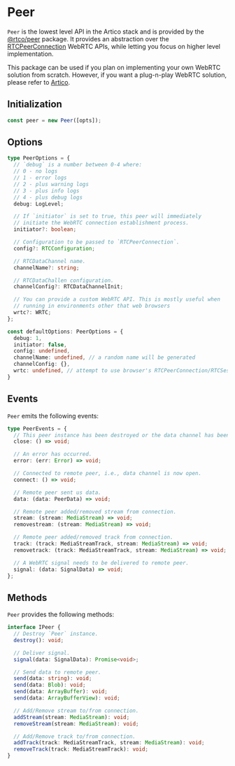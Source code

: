 # Peer

`Peer` is the lowest level API in the Artico stack and is provided by the [@rtco/peer](https://www.npmjs.com/package/@rtco/peer) package.
It provides an abstraction over the [RTCPeerConnection]() WebRTC APIs, while letting you focus on higher level implementation.

This package can be used if you plan on implementing your own WebRTC solution from scratch. However, if you want a plug-n-play WebRTC solution,
please refer to [Artico](/reference/artico).

## Initialization

```ts
const peer = new Peer([opts]);
```

## Options

```ts
type PeerOptions = {
  // `debug` is a number between 0-4 where:
  // 0 - no logs
  // 1 - error logs
  // 2 - plus warning logs
  // 3 - plus info logs
  // 4 - plus debug logs
  debug: LogLevel;

  // If `initiator` is set to true, this peer will immediately
  // initiate the WebRTC connection establishment process.
  initiator?: boolean;

  // Configuration to be passed to `RTCPeerConnection`.
  config?: RTCConfiguration;

  // RTCDataChannel name.
  channelName?: string;

  // RTCDataChallen configuration.
  channelConfig?: RTCDataChannelInit;

  // You can provide a custom WebRTC API. This is mostly useful when
  // running in environments other that web browsers
  wrtc?: WRTC;
};

const defaultOptions: PeerOptions = {
  debug: 1,
  initiator: false,
  config: undefined,
  channelName: undefined, // a random name will be generated
  channelConfig: {},
  wrtc: undefined, // attempt to use browser's RTCPeerConnection/RTCSessionDescription/RTCIceCandidate
}
```


## Events

`Peer` emits the following events:

```ts
type PeerEvents = {
  // This peer instance has been destroyed or the data channel has been closed.
  close: () => void;

  // An error has occurred.
  error: (err: Error) => void;

  // Connected to remote peer, i.e., data channel is now open.
  connect: () => void;

  // Remote peer sent us data.
  data: (data: PeerData) => void;

  // Remote peer added/removed stream from connection.
  stream: (stream: MediaStream) => void;
  removestream: (stream: MediaStream) => void;

  // Remote peer added/removed track from connection.
  track: (track: MediaStreamTrack, stream: MediaStream) => void;
  removetrack: (track: MediaStreamTrack, stream: MediaStream) => void;

  // A WebRTC signal needs to be delivered to remote peer.
  signal: (data: SignalData) => void;
};

```

## Methods

`Peer` provides the following methods:

```ts
interface IPeer {
  // Destroy `Peer` instance.
  destroy(): void;

  // Deliver signal.
  signal(data: SignalData): Promise<void>;

  // Send data to remote peer.
  send(data: string): void;
  send(data: Blob): void;
  send(data: ArrayBuffer): void;
  send(data: ArrayBufferView): void;

  // Add/Remove stream to/from connection.
  addStream(stream: MediaStream): void;
  removeStream(stream: MediaStream): void;

  // Add/Remove track to/from connection.
  addTrack(track: MediaStreamTrack, stream: MediaStream): void;
  removeTrack(track: MediaStreamTrack): void;
}
```

